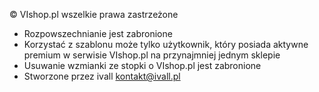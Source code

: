 © VIshop.pl wszelkie prawa zastrzeżone 
 * Rozpowszechnianie jest zabronione
 * Korzystać z szablonu może tylko użytkownik, który posiada aktywne premium w serwisie VIshop.pl na przynajmniej jednym sklepie
 * Usuwanie wzmianki ze stopki o VIshop.pl jest zabronione
 * Stworzone przez ivall <kontakt@ivall.pl>